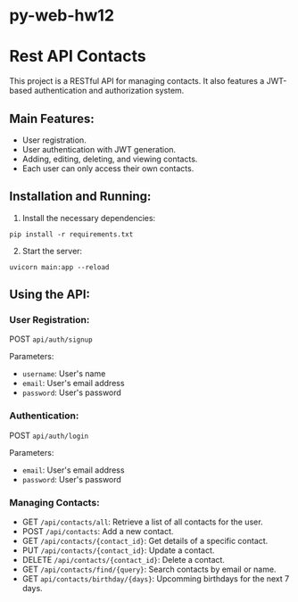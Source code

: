# py-web-hw12

# Rest API Contacts

This project is a RESTful API for managing contacts. It also features a JWT-based authentication and authorization system.

## Main Features:

- User registration.
- User authentication with JWT generation.
- Adding, editing, deleting, and viewing contacts.
- Each user can only access their own contacts.

## Installation and Running:

1. Install the necessary dependencies:
```
pip install -r requirements.txt
```

2. Start the server:
```
uvicorn main:app --reload
```

## Using the API:

### User Registration:

POST `api/auth/signup`

Parameters: 
- `username`: User's name
- `email`: User's email address
- `password`: User's password

### Authentication:

POST `api/auth/login`

Parameters:
- `email`: User's email address
- `password`: User's password

### Managing Contacts:

- GET `/api/contacts/all`: Retrieve a list of all contacts for the user.
- POST `/api/contacts`: Add a new contact.
- GET `/api/contacts/{contact_id}`: Get details of a specific contact.
- PUT `/api/contacts/{contact_id}`: Update a contact.
- DELETE `/api/contacts/{contact_id}`: Delete a contact.
- GET `/api/contacts/find/{query}`: Search contacts by email or name.
- GET `api/contacts/birthday/{days}`: Upcomming birthdays for the next 7 days.
